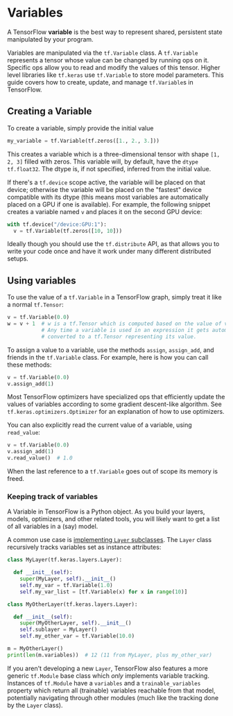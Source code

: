 # Variables

A TensorFlow **variable** is the best way to represent shared, persistent state
manipulated by your program.

Variables are manipulated via the `tf.Variable` class. A `tf.Variable`
represents a tensor whose value can be changed by running ops on it.  Specific
ops allow you to read and modify the values of this tensor. Higher level
libraries like `tf.keras` use `tf.Variable` to store model parameters. This
guide covers how to create, update, and manage `tf.Variable`s in TensorFlow.

## Creating a Variable

To create a variable, simply provide the initial value

``` python
my_variable = tf.Variable(tf.zeros([1., 2., 3.]))
```

This creates a variable which is a three-dimensional tensor with shape `[1, 2,
3]` filled with zeros. This variable will, by default, have the `dtype`
`tf.float32`. The dtype is, if not specified, inferred from the initial
value.

If there's a `tf.device` scope active, the variable will be placed on that
device; otherwise the variable will be placed on the "fastest" device compatible
with its dtype (this means most variables are automatically placed on a GPU if
one is available). For example, the following snippet creates a variable named
`v` and places it on the second GPU device:

``` python
with tf.device("/device:GPU:1"):
  v = tf.Variable(tf.zeros([10, 10]))
```

Ideally though you should use the `tf.distribute` API, as that allows you to
write your code once and have it work under many different distributed setups.

## Using variables

To use the value of a `tf.Variable` in a TensorFlow graph, simply treat it like
a normal `tf.Tensor`:

``` python
v = tf.Variable(0.0)
w = v + 1  # w is a tf.Tensor which is computed based on the value of v.
           # Any time a variable is used in an expression it gets automatically
           # converted to a tf.Tensor representing its value.
```

To assign a value to a variable, use the methods `assign`, `assign_add`, and
friends in the `tf.Variable` class. For example, here is how you can call these
methods:

``` python
v = tf.Variable(0.0)
v.assign_add(1)
```

Most TensorFlow optimizers have specialized ops that efficiently update the
values of variables according to some gradient descent-like algorithm. See
`tf.keras.optimizers.Optimizer` for an explanation of how to use optimizers.

You can also explicitly read the current value of a variable, using
`read_value`:

```python
v = tf.Variable(0.0)
v.assign_add(1)
v.read_value()  # 1.0
```

When the last reference to a `tf.Variable` goes out of scope its memory is
freed.

### Keeping track of variables

A Variable in TensorFlow is a Python object. As you build your layers, models,
optimizers, and other related tools, you will likely want to get a list of all
variables in a (say) model.

A common use case is [implementing `Layer` subclasses](
https://www.tensorflow.org/beta/guide/keras/custom_layers_and_models#the_layer_class).
The `Layer` class recursively tracks variables set as instance attributes:

```python
class MyLayer(tf.keras.layers.Layer):

  def __init__(self):
    super(MyLayer, self).__init__()
    self.my_var = tf.Variable(1.0)
    self.my_var_list = [tf.Variable(x) for x in range(10)]

class MyOtherLayer(tf.keras.layers.Layer):

  def __init__(self):
    super(MyOtherLayer, self).__init__()
    self.sublayer = MyLayer()
    self.my_other_var = tf.Variable(10.0)

m = MyOtherLayer()
print(len(m.variables))  # 12 (11 from MyLayer, plus my_other_var)
```

If you aren't developing a new `Layer`, TensorFlow also features a more
generic `tf.Module` base class which _only_ implements variable tracking.
Instances of `tf.Module` have a `variables` and a `trainable_variables`
property which return all (trainable) variables reachable from that model,
potentially navigating through other modules (much like the tracking done by
the `Layer` class).





